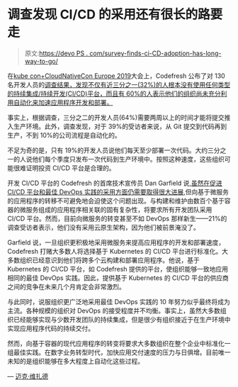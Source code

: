 # 调查发现 CI/CD 的采用还有很长的路要走

> 原文:[https://devo PS . com/survey-finds-ci-CD-adoption-has-long-way-to-go/](https://devops.com/survey-finds-ci-cd-adoption-has-long-way-to-go/)

在[kube con+CloudNativeCon Europe 2019](https://events.linuxfoundation.org/events/kubecon-cloudnativecon-europe-2019/)大会上，Codefresh 公布了对 130 名开发人员的[调查结果，发现不仅有近三分之一(32%)的人根本没有使用任何类型的持续集成/持续开发(CI/CD)平台，而且有 60%的人表示他们的组织尚未充分利用自动化来加速应用程序开发和部署。](https://www.businesswire.com/news/home/20190519005038/en/4-5-Developers-Cite-Lack-Automation-Obstacle)

事实上，根据调查，三分之二的开发人员(64%)需要两周以上的时间才能将提交推入生产环境。此外，调查发现，对于 39%的受访者来说，从 Git 提交到代码再到生产，不到 10%的公司流程是自动化的。

不足为奇的是，只有 19%的开发人员说他们每天至少部署一次代码。大约三分之一的人说他们每个季度只发布一次代码到生产环境中。按照这种速度，这些组织可能很难证明投资 CI/CD 平台是合理的。

开发 CI/CD 平台的 Codefresh 的首席技术宣传员 Dan Garfield 说,[虽然在促进 CI/CD 平台和最佳 DevOps 实践的采用方面仍需要取得很大进展](https://devops.com/monitoring-the-devops-tool-chain/),但向基于微服务的应用程序的转移不可避免地会迫使这个问题出现。与构建和维护由数百个基于容器的微服务组成的应用程序相关联的固有复杂性，将要求所有开发团队采用 CI/CD 平台。然而，目前向微服务的转变甚至不如 DevOps 那样新生——21%的调查受访者表示，他们没有采用云原生架构，因为他们被前景淹没了。

Garfield 说，一旦组织更积极地采用微服务来提高应用程序的开发和部署速度，Codefresh 打赌大多数人将选择基于 Kubernetes 的 CI/CD 平台进行标准化。大多数组织已经意识到他们将跨多个云构建和部署应用程序。他说，基于 Kubernetes 的 CI/CD 平台，如 Codefresh 提供的平台，使组织能够一致地应用相同的最佳 DevOps 实践。因此，提供基于 Kubernetes 的 CI/CD 平台的供应商之间的竞争在未来几个月肯定会非常激烈。

与此同时，说服组织更广泛地采用最佳 DevOps 实践的 10 年努力似乎最终将成为主流。各种规模的组织对 DevOps 的接受程度并不均衡。事实上，虽然大多数组织已经能够实现与少数开发团队的持续集成，但是很少有组织接近于在生产环境中实现应用程序代码的持续交付。

然而，向基于容器的现代应用程序的转变将要求大多数组织在整个企业中标准化一组最佳实践。在数字业务转型时代，加快应用交付速度的压力与日俱增。目前唯一未知的是组织能够在多大程度上自动化这些过程。

— [迈克·维扎德](https://devops.com/author/mike-vizard/)